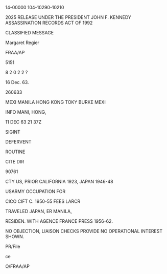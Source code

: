 14-00000
104-10290-10210

2025 RELEASE UNDER THE PRESIDENT JOHN F. KENNEDY ASSASSINATION RECORDS ACT OF 1992

CLASSIFIED MESSAGE

Margaret Regier

FRAA/AP

5151

8 2 0 2 2 ?

16 Dec. 63.

260633

MEXI MANILA HONG KONG
TOKY BURKE MEXI

INFO MANI, HONG,

11 DEC 63 21 37Z

SIGINT

DEFERVENT

ROUTINE

CITE DIR

90761

CTY US, PRIOR CALIFORNIA 1923, JAPAN 1946-48

USARMY OCCUPATION FOR

CICO CIFT C. 1950-55 FEES LARCR

TRAVELED JAPAN, ER MANILA,

RESIDEN. WITH AGENCE FRANCE PRESS 1956-62.

NO OBJECTION, LIAISON CHECKS PROVIDE NO OPERATIONAL INTEREST SHOWN.

PR/File

ce

O/FRAA/AP
